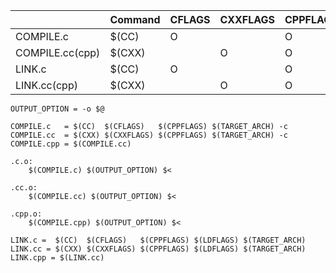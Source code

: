 |                 | Command | CFLAGS | CXXFLAGS | CPPFLAGS | LDFLAGS |
|-----------------|---------|--------|----------|----------|---------|
| COMPILE.c       |  $(CC)  |    O   |          |     O    |         |
| COMPILE.cc(cpp) |  $(CXX) |        |     O    |     O    |         |
| LINK.c          |  $(CC)  |    O   |          |     O    |    O    |
| LINK.cc(cpp)    |  $(CXX) |        |     O    |     O    |    O    |

```
OUTPUT_OPTION = -o $@

COMPILE.c   = $(CC)  $(CFLAGS)   $(CPPFLAGS) $(TARGET_ARCH) -c
COMPILE.cc  = $(CXX) $(CXXFLAGS) $(CPPFLAGS) $(TARGET_ARCH) -c
COMPILE.cpp = $(COMPILE.cc)

.c.o:
	$(COMPILE.c) $(OUTPUT_OPTION) $<

.cc.o:
	$(COMPILE.cc) $(OUTPUT_OPTION) $<

.cpp.o:
	$(COMPILE.cpp) $(OUTPUT_OPTION) $<

LINK.c =  $(CC)  $(CFLAGS)   $(CPPFLAGS) $(LDFLAGS) $(TARGET_ARCH)
LINK.cc = $(CXX) $(CXXFLAGS) $(CPPFLAGS) $(LDFLAGS) $(TARGET_ARCH)
LINK.cpp = $(LINK.cc)
```
